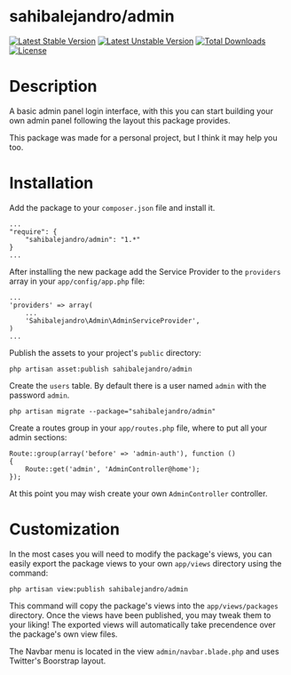 sahibalejandro/admin
====================

[![Latest Stable Version](https://poser.pugx.org/sahibalejandro/admin/version.png)](https://packagist.org/packages/sahibalejandro/admin) [![Latest Unstable Version](https://poser.pugx.org/sahibalejandro/admin/v/unstable.png)](//packagist.org/packages/sahibalejandro/admin) [![Total Downloads](https://poser.pugx.org/sahibalejandro/admin/downloads.png)](https://packagist.org/packages/sahibalejandro/admin) [![License](https://poser.pugx.org/sahibalejandro/admin/license.png)](https://packagist.org/packages/sahibalejandro/admin)

Description
===========

A basic admin panel login interface, with this you can start building your own
admin panel following the layout this package provides.

This package was made for a personal project, but I think it may help you too.

Installation
============

Add the package to your `composer.json` file and install it.

    ...
    "require": {
        "sahibalejandro/admin": "1.*"
    }
    ...

After installing the new package add the Service Provider to the `providers` array in your `app/config/app.php` file:

    ...
    'providers' => array(
        ...
        'Sahibalejandro\Admin\AdminServiceProvider',
    )
    ...

Publish the assets to your project's `public` directory:

    php artisan asset:publish sahibalejandro/admin

Create the `users` table. By default there is a user named `admin` with the
password `admin`.

    php artisan migrate --package="sahibalejandro/admin"

Create a routes group in your `app/routes.php` file, where to put all your
admin sections:

    Route::group(array('before' => 'admin-auth'), function ()
    {
        Route::get('admin', 'AdminController@home');
    });

At this point you may wish create your own `AdminController` controller.

Customization
=============

In the most cases you will need to modify the package's views, you can easily
export the package views to your own `app/views` directory using the command:

    php artisan view:publish sahibalejandro/admin

This command will copy the package's views into the `app/views/packages`
directory. Once the views have been published, you may tweak them to your
liking! The exported views will automatically take precendence over the
package's own view files.

The Navbar menu is located in the view `admin/navbar.blade.php` and uses
Twitter's Boorstrap layout.